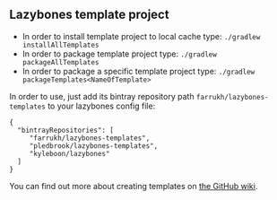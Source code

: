 Lazybones template project
--------------------------
- In order to install template project to local cache type: `./gradlew installAllTemplates`
- In order to package template project type: `./gradlew packageAllTemplates` 
- In order to package a specific template project type: `./gradlew packageTemplates<NameOfTemplate>` 

In order to use, just add its bintray repository path `farrukh/lazybones-templates` to your lazybones config file:

```
{
  "bintrayRepositories": [
     "farrukh/lazybones-templates",
     "pledbrook/lazybones-templates",
     "kyleboon/lazybones"
  ]
}
```

You can find out more about creating templates on [the GitHub wiki][1].

[1]: https://github.com/pledbrook/lazybones/wiki/Template-developers-guide
